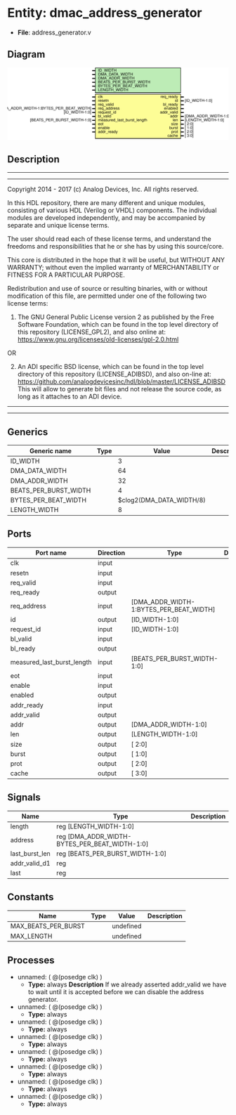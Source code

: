 # Entity: dmac_address_generator

- **File**: address_generator.v
## Diagram

![Diagram](address_generator.svg "Diagram")
## Description

 ***************************************************************************
 ***************************************************************************
 Copyright 2014 - 2017 (c) Analog Devices, Inc. All rights reserved.

 In this HDL repository, there are many different and unique modules, consisting
 of various HDL (Verilog or VHDL) components. The individual modules are
 developed independently, and may be accompanied by separate and unique license
 terms.

 The user should read each of these license terms, and understand the
 freedoms and responsibilities that he or she has by using this source/core.

 This core is distributed in the hope that it will be useful, but WITHOUT ANY
 WARRANTY; without even the implied warranty of MERCHANTABILITY or FITNESS FOR
 A PARTICULAR PURPOSE.

 Redistribution and use of source or resulting binaries, with or without modification
 of this file, are permitted under one of the following two license terms:

   1. The GNU General Public License version 2 as published by the
      Free Software Foundation, which can be found in the top level directory
      of this repository (LICENSE_GPL2), and also online at:
      <https://www.gnu.org/licenses/old-licenses/gpl-2.0.html>

 OR

   2. An ADI specific BSD license, which can be found in the top level directory
      of this repository (LICENSE_ADIBSD), and also on-line at:
      https://github.com/analogdevicesinc/hdl/blob/master/LICENSE_ADIBSD
      This will allow to generate bit files and not release the source code,
      as long as it attaches to an ADI device.

 ***************************************************************************
 ***************************************************************************

## Generics

| Generic name          | Type | Value                    | Description |
| --------------------- | ---- | ------------------------ | ----------- |
| ID_WIDTH              |      | 3                        |             |
| DMA_DATA_WIDTH        |      | 64                       |             |
| DMA_ADDR_WIDTH        |      | 32                       |             |
| BEATS_PER_BURST_WIDTH |      | 4                        |             |
| BYTES_PER_BEAT_WIDTH  |      | $clog2(DMA_DATA_WIDTH/8) |             |
| LENGTH_WIDTH          |      | 8                        |             |
## Ports

| Port name                  | Direction | Type                                    | Description |
| -------------------------- | --------- | --------------------------------------- | ----------- |
| clk                        | input     |                                         |             |
| resetn                     | input     |                                         |             |
| req_valid                  | input     |                                         |             |
| req_ready                  | output    |                                         |             |
| req_address                | input     | [DMA_ADDR_WIDTH-1:BYTES_PER_BEAT_WIDTH] |             |
| id                         | output    | [ID_WIDTH-1:0]                          |             |
| request_id                 | input     | [ID_WIDTH-1:0]                          |             |
| bl_valid                   | input     |                                         |             |
| bl_ready                   | output    |                                         |             |
| measured_last_burst_length | input     | [BEATS_PER_BURST_WIDTH-1:0]             |             |
| eot                        | input     |                                         |             |
| enable                     | input     |                                         |             |
| enabled                    | output    |                                         |             |
| addr_ready                 | input     |                                         |             |
| addr_valid                 | output    |                                         |             |
| addr                       | output    | [DMA_ADDR_WIDTH-1:0]                    |             |
| len                        | output    | [LENGTH_WIDTH-1:0]                      |             |
| size                       | output    | [ 2:0]                                  |             |
| burst                      | output    | [ 1:0]                                  |             |
| prot                       | output    | [ 2:0]                                  |             |
| cache                      | output    | [ 3:0]                                  |             |
## Signals

| Name           | Type                                          | Description |
| -------------- | --------------------------------------------- | ----------- |
| length         | reg [LENGTH_WIDTH-1:0]                        |             |
| address        | reg [DMA_ADDR_WIDTH-BYTES_PER_BEAT_WIDTH-1:0] |             |
| last_burst_len | reg [BEATS_PER_BURST_WIDTH-1:0]               |             |
| addr_valid_d1  | reg                                           |             |
| last           | reg                                           |             |
## Constants

| Name                | Type | Value     | Description |
| ------------------- | ---- | --------- | ----------- |
| MAX_BEATS_PER_BURST |      | undefined |             |
| MAX_LENGTH          |      | undefined |             |
## Processes
- unnamed: ( @(posedge clk) )
  - **Type:** always
**Description**
 If we already asserted addr_valid we have to wait until it is accepted before  we can disable the address generator. 
- unnamed: ( @(posedge clk) )
  - **Type:** always
- unnamed: ( @(posedge clk) )
  - **Type:** always
- unnamed: ( @(posedge clk) )
  - **Type:** always
- unnamed: ( @(posedge clk) )
  - **Type:** always
- unnamed: ( @(posedge clk) )
  - **Type:** always
- unnamed: ( @(posedge clk) )
  - **Type:** always
- unnamed: ( @(posedge clk) )
  - **Type:** always
